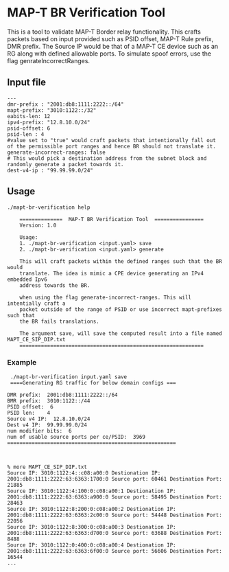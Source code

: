 # MAP-T BR Verification Tool

This is a tool to validate MAP-T Border relay functionality. This crafts packets based on input provided such as PSID offset, MAP-T Rule prefix, DMR prefix. The Source IP would be that of a MAP-T CE device such as an RG along with defined allowable ports. To simulate spoof errors, use the flag genrateIncorrectRanges.


## Input file 
```
---
dmr-prefix : "2001:db8:1111:2222::/64"
mapt-prefix: "3010:1122::/32"
eabits-len: 12
ipv4-prefix: "12.8.10.0/24"
psid-offset: 6
psid-len : 4
#value set to "true" would craft packets that intentionally fall out of the permissible port ranges and hence BR should not translate it.
generate-incorrect-ranges: false
# This would pick a destination address from the subnet block and randomly generate a packet towards it.
dest-v4-ip : "99.99.99.0/24"
```

## Usage

```
./mapt-br-verification help

	==============  MAP-T BR Verification Tool  ================
	Version: 1.0

	Usage: 
    1. ./mapt-br-verification <input.yaml> save
    2. ./mapt-br-verification <input.yaml> generate

	This will craft packets within the defined ranges such that the BR would
	translate. The idea is mimic a CPE device generating an IPv4 embedded Ipv6
	address towards the BR.

	when using the flag generate-incorrect-ranges. This will intentially craft a
	packet outside of the range of PSID or use incorrect mapt-prefixes such that
	the BR fails translations.

	The argument save, will save the computed result into a file named MAPT_CE_SIP_DIP.txt
	============================================================
```

### Example 
```
 ./mapt-br-verification input.yaml save
 ====Generating RG traffic for below domain configs ===

DMR prefix:  2001:db8:1111:2222::/64
BMR prefix:  3010:1122::/44
PSID offset:  6
PSID len:	 4
Source v4 IP:  12.8.10.0/24
Dest v4 IP:  99.99.99.0/24
num modifier bits:  6
num of usable source ports per ce/PSID:  3969
=======================================================



% more MAPT_CE_SIP_DIP.txt
Source IP: 3010:1122:4::c08:a00:0 Destionation IP: 2001:db8:1111:2222:63:6363:1700:0 Source port: 60461 Destination Port: 21885
Source IP: 3010:1122:4:100:0:c08:a00:1 Destionation IP: 2001:db8:1111:2222:63:6363:a900:0 Source port: 58495 Destination Port: 28463
Source IP: 3010:1122:8:200:0:c08:a00:2 Destionation IP: 2001:db8:1111:2222:63:6363:2c00:0 Source port: 54448 Destination Port: 22056
Source IP: 3010:1122:8:300:0:c08:a00:3 Destionation IP: 2001:db8:1111:2222:63:6363:d700:0 Source port: 63688 Destination Port: 8488
Source IP: 3010:1122:0:400:0:c08:a00:4 Destionation IP: 2001:db8:1111:2222:63:6363:6f00:0 Source port: 56606 Destination Port: 16544
...
```


